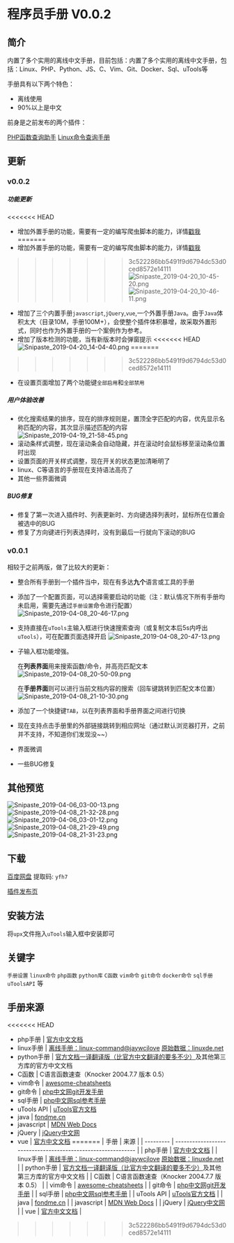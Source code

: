 # 程序员手册 V0.0.2

## 简介

内置了多个实用的离线中文手册，目前包括：内置了多个实用的离线中文手册，包括：Linux、PHP、Python、JS、C、Vim、Git、Docker、Sql、uTools等

手册具有以下两个特色：

- 离线使用
- 90%以上是中文

前身是之前发布的两个插件：

[PHP函数查询助手](https://yuanliao.info/d/329) [Linux命令查询手册](https://yuanliao.info/d/336)

## 更新

### v0.0.2

##### 功能更新

<<<<<<< HEAD
- 增加外置手册的功能，需要有一定的编写爬虫脚本的能力，详情[戳我](https://yuanliao.info/d/356/27)
=======
- 增加外置手册的功能，需要有一定的编写爬虫脚本的能力，详情[戳我]()
>>>>>>> 3c522286bb5491f9d6794dc53d0ced8572e14111
![Snipaste_2019-04-20_10-45-20.png](https://i.loli.net/2019/04/20/5cba8859b3a66.png)
![Snipaste_2019-04-20_10-46-11.png](https://i.loli.net/2019/04/20/5cba8863a5266.png)
- 增加了三个内置手册`javascript`,`jQuery`,`vue`,一个外置手册`Java`。由于`Java`体积太大（目录10M，手册100M+），会使整个插件体积暴增，故采取外置形式，同时也作为外置手册的一个案例作为参考。
- 增加了版本检测的功能，当有新版本时会弹窗提示
<<<<<<< HEAD
![Snipaste_2019-04-20_14-04-40.png](https://i.loli.net/2019/04/20/5cbab6a27136e.png)
=======
>>>>>>> 3c522286bb5491f9d6794dc53d0ced8572e14111
- 在设置页面增加了两个功能键`全部启用`和`全部禁用`

##### 用户体验改善

- 优化搜索结果的排序，现在的排序规则是，置顶全字匹配的内容，优先显示名称匹配的内容，其次显示描述匹配的内容
  ![Snipaste_2019-04-19_21-58-45.png](https://i.loli.net/2019/04/19/5cb9d4282b7a1.png)
- 滚动条样式调整，现在滚动条会自动隐藏，并在滚动时会鼠标移至滚动条位置时出现
- 设置页面的开关样式调整，现在开关的状态更加清晰明了
- linux、C等语言的手册现在支持语法高亮了
- 其他一些界面微调

##### BUG修复

- 修复了第一次进入插件时、列表更新时、方向键选择列表时，鼠标所在位置会被选中的BUG
- 修复了方向键进行列表选择时，没有到最后一行就向下滚动的BUG

### v0.0.1

相较于之前两版，做了比较大的更新：

- 整合所有手册到一个插件当中，现在有多达**九个**语言或工具的手册
- 添加了一个配置页面，可以选择需要启动的功能（注：默认情况下所有手册均未启用，需要先通过`手册设置`命令进行配置）
![Snipaste_2019-04-08_20-46-17.png](https://i.loli.net/2019/04/08/5cab4e92369df.png)


- 支持直接在`uTools`主输入框进行快速搜索查询（或复制文本后5s内呼出`uTools`），可在配置页面选择开启
![Snipaste_2019-04-08_20-47-13.png](https://i.loli.net/2019/04/08/5cab4f6fac77e.png)

- 子输入框功能增强。

  在**列表界面**用来搜索函数/命令，并高亮匹配文本
![Snipaste_2019-04-08_20-50-09.png](https://i.loli.net/2019/04/08/5cab4f9789d08.png)

  在**手册界面**则可以进行当前文档内容的搜索（回车键跳转到匹配文本位置）
![Snipaste_2019-04-08_21-10-30.png](https://i.loli.net/2019/04/08/5cab4fa84d2ac.png)

- 添加了一个快捷键`TAB`，以在列表界面和手册界面之间进行切换

- 现在支持点击手册里的外部链接跳转到相应网址（通过默认浏览器打开，之前并不支持，不知道你们发现没~~）

- 界面微调

- 一些BUG修复

## 其他预览

![Snipaste_2019-04-06_03-00-13.png](https://i.loli.net/2019/04/06/5ca7a6e44d6af.png)
![Snipaste_2019-04-08_21-32-28.png](https://i.loli.net/2019/04/08/5cab4d73b0c8e.png)
![Snipaste_2019-04-06_03-01-12.png](https://i.loli.net/2019/04/06/5ca7a6f7bcdf4.png)
![Snipaste_2019-04-08_21-29-49.png](https://i.loli.net/2019/04/08/5cab4d354abe7.png)
![Snipaste_2019-04-08_21-31-23.png](https://i.loli.net/2019/04/08/5cab4d4b93e34.png)



## 下载

[百度网盘](https://pan.baidu.com/s/188sFN_oktGulGTdvnCQPqw) 提取码: `yfh7`

[插件发布页](https://yuanliao.info/d/356)

## 安装方法

将`upx`文件拖入`uTools`输入框中安装即可

## 关键字

`手册设置` `linux命令` `php函数` `python库` `C函数` `vim命令` `git命令` `docker命令` `sql手册` `uToolsAPI` 等

## 手册来源

<<<<<<< HEAD
- php手册   | [官方中文文档](https://www.php.net/download-docs.php)       
- linux手册 | [离线手册：linux-command@jaywcjlove](https://github.com/jaywcjlove/linux-command)  [原始数据：linuxde.net](http://man.linuxde.net/) 
- python手册 | [官方文档一译翻译版（比官方中文翻译的要多不少）](https://yiyibooks.cn/xx/python_352/library/index.html)及其他第三方库的官方中文文档 
- C函数 | C语言函数速查（Knocker 2004.7.7 版本 0.5）
- vim命令 | [awesome-cheatsheets](https://github.com/skywind3000/awesome-cheatsheets/blob/master/editors/vim.txt) 
- git命令 | [php中文网git开发手册](http://www.php.cn/manual/view/34942.html) 
- sql手册 | [php中文网sql参考手册](http://www.php.cn/manual/view/21301.html) 
- uTools API | [uTools官方文档](https://u.tools/docs/developer/api.html) 
- java | [fondme.cn](https://blog.fondme.cn/apidoc/jdk-1.8-google/) 
- javascript | [MDN Web Docs](https://developer.mozilla.org/zh-CN/docs/Web/JavaScript/Index) 
- jQuery | [jQuery中文网](https://www.jquery123.com/) 
- vue | [官方中文文档](https://cn.vuejs.org/v2/api/) 
=======
| 手册 | 来源 |
| --------- | ------------------------------------------------------------ |
| php手册   | [官方中文文档](https://www.php.net/download-docs.php)        |
| linux手册 | [离线手册：linux-command@jaywcjlove](https://github.com/jaywcjlove/linux-command)  [原始数据：linuxde.net](http://man.linuxde.net/) |
| python手册 | [官方文档一译翻译版（比官方中文翻译的要多不少）](https://yiyibooks.cn/xx/python_352/library/index.html)及其他第三方库的官方中文文档 |
| C函数 | C语言函数速查（Knocker 2004.7.7 版本 0.5） |
| vim命令 | [awesome-cheatsheets](https://github.com/skywind3000/awesome-cheatsheets/blob/master/editors/vim.txt) |
| git命令 | [php中文网git开发手册](http://www.php.cn/manual/view/34942.html) |
| sql手册 | [php中文网sql参考手册](http://www.php.cn/manual/view/21301.html) |
| uTools API | [uTools官方文档](https://u.tools/docs/developer/api.html) |
| java | [fondme.cn](https://blog.fondme.cn/apidoc/jdk-1.8-google/) |
| javascript | [MDN Web Docs](https://developer.mozilla.org/zh-CN/docs/Web/JavaScript/Index) |
| jQuery | [jQuery中文网](https://www.jquery123.com/) |
| vue | [官方中文文档](https://cn.vuejs.org/v2/api/) |
>>>>>>> 3c522286bb5491f9d6794dc53d0ced8572e14111
